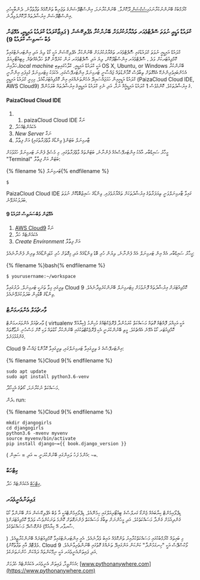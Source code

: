 ކްރޯމްބުކް ބޭނުންނުކުރާނަމަ[މިސެކްޝަން ](http://tutorial.djangogirls.org/en/installation/#install-python)ދޫކޮށްލާ. ބޭނުންކުރާނަމަ، އިންސްޓޮލޭޝަންގެ ތަޖުރިބާ ތަންކޮޅެއް ތަފާތުވާނެ. ދެންބާކީހުރި އިންސްޓޮލޭޝަން އިރުޝާދުތައް ދޫކޮށްލެވިދާނެ.

### ކްލައުޑް އަޑީއީ ނުވަތަ ސޮފްޓްވެއަރ ތައްޔާރުކުރުމަށް ބޭނުންކުރާ އެޕްލިކޭޝަން ( ޕައިޒާކްލައުޑު ކްލައުޑު އައިޑީއީ، އެމޭޒަން ވެބް ސަރވިސް ކްލައުޑް 9)

ކްލައުޑް އައިޑީއީ ނުވަތަ ކްލައުޑުގައި ސޮްފްޓްވެއަރ ތައްޔާރުކުރުމަށް ބޭނުންކުރާ އެޕްލިކޭޝަން އަކީ ކޯޑު ލިޔެ އަދި އިންޓަރނެޓުގައިވާ ކޮމްޕިއުޓަރކަށް ވަދެ ، ސޮފްޓްވެއަރ އިންސްޓޯލްކޮށް، ލިޔެ އަދި ސޮފްޓްވެއަރ ރަން ކުރެވޭނެ ގޮތް ހަދާއެއްޗެއް. މިޓިއުޓޯރިއަލް ހަދާއިރު،*local machine* އަކީ ކްލައުޑް އައިޑީއީ. ކްލާހުގައިތިބި OS X, Ubuntu, or Windows ބޭނުންކުރާ އެހެންބައިވެރިންނެކޭ އެއްގޮތަށް ތިބާވެސް ކޮމާންޑުތައް ޖައްސާނީ ޓަރމިނަލް އިންޓަރފޭސްގައި. އެކަމަކު މިޓަރމިނަލް ގުޅިފައި އިންނާނީ ކްލައުޑް އަޑީއީއިން ހަމަޖައްސައިދޭ އެހެންތަނެއްގައި އިން ކޮމްޕިއުޓަރަކާއެވެ. މިހިރީ ކްލައުޑު އައިޑީއީ (PaizaCloud Cloud IDE, AWS Cloud9) ގެ އިރުޝާދުތަކެވެ. ކޮންމެވެސް 1 ކްލައުޑު އައިޑީއީެއް ނަގާ، އަދި ނެގި ކްލައުޑު އައިޑީއީގެ އިރުޝާދުތައް ބަަލަމުންދޭ.

#### PaizaCloud Cloud IDE

1. 1. paizaCloud Cloud IDE [](https://paiza.cloud/)ނަގާ
2. އެކައުންޓެއްހަދާ
3. *New Server* ނަގާ
4. ޓާރމިނަލް ބަޓަން( ވިންޑޯގެ ވާތްފަރާތުގައި) އަށް ފިތާލާ

މީހާރު ސައިޑްބާރ އާއެކު އިންޓަރފޭސްއެއް ފެންނާނެ، ބަޓަންތައް ވާތްފަރާތުގައި. މި މެސެޖް ފެންނަ ޓަރމިނަލް ހުޅުވުމަށް "Terminal" ބަޓަން އަށް ފިތާލާ:

{% filename %} ޓަރމިނަލް{% endfilename %}

    $
    

PaizaCloud Cloud IDE ގައިވާ ޓާރމިނަލްވަނީ ތިޔަފަރާތުގެ އިރުޝާދުތަކަށް ތައްޔާރުވެފައި. ވިންޑޯގެ ސައިޒުބޮޑުކޮށް ނުވަތަ ބަދަލުކުރެވޭނެ.

#### އެމޭޒަން ވެބްސަރަވިސް ކްލައުޑު 9

1. [AWS Cloud9](https://aws.amazon.com/cloud9/) ނަގާ
2. އެކައުންޓެއް ހަދާ
3. *Create Environment* އަށް ފިތާލާ

މީހާރު ސައިޑްބާރ އެއް އިން ޓަރމިނަލް އެއް ފެންނާނެ، ލިޔުން ހުރި ބޮޑު ވިންޑޯއެއް އަދި މިގޮތަށް ހުރި ކުޑަވިންޑޯއެއް ތިރިން ފެންނާނެއެވެ:

{% filename %}bash{% endfilename %}

    $ yourusername:~/workspace
    

ތިރީގައި މިވާ ތަނަކީ ޓަރމިނަލް. ދުރުގައިވާ Cloud 9 ކޮމްޕިއުޓަރަށް އިރުޝާދުތައް ފޮނުވުމަށް މިޓަރމިނަލް ބޭނުންކުރެވިދާނެއެވެ. ވިންޑޯގެ ބޮޑުމިން ބަދަލުކުރެވޭނެއެވެ.

### ވާރޗުއަލް އެންވަރމަންޓް

ވާރޗުއަލް އެންވަޔަރމަންޓް ( virtualenv ކިޔާއުޅޭ) އަކީ އަމިއްލަ ފޮއްޓެއް ގޮތައް މަސައްކަތް ކުރަމުންދާ ޕްރޮޖެކްޓެއްގެ މުހިންމު ކޮމްޕިއުޓަރ ކޯޑު އެޅޭނެ އެއްޗެކެވެ. މީތި ބޭނުންކުރަނީ އެކި ޕްރޮޖެކްޓްތަކުގައި ބޭނުންކުރާ ކޯޑުތައް ވަކި ކޮށް މަސްހުނި ނުވާގޮތައް ގެންގުޅުމަށެވެ.

Cloud 9 އިންޓަރފޭސްގެ ގެ ތިރީގައިވާ ޓަރމިނަލްގައި، ތިރީގައިވާ ކޮމާންްޑް ޖައްސާ:

{% filename %}Cloud 9{% endfilename %}

    sudo apt update
    sudo apt install python3.6-venv
    

މަސައްކަތް ނުކުރާނަމަ، ކޯޗުގެ އެހީހޯދާ.

ދެން، run:

{% filename %}Cloud 9{% endfilename %}

    mkdir djangogirls
    cd djangogirls
    python3.6 -mvenv myvenv
    source myvenv/bin/activate
    pip install django~={{ book.django_version }}
    

( އެންމެ ފަހު ލައިންގައި ބޭނުންކުރަނީ ~ އަދި = ސައިން: `~=`.

### ގިޓްހަބް

[ގިޓްހަބް](https://github.com) އެކައުންޓެއް ހަދާ.

### ޕައިތަންއެނީވެއަރ

ޑިޕްލޯއިމެންޓް ކިޔާބައެއް ޖެންގޯ ގަރލްސްގެ ޓިއުޓޯރިއަލްގައި ހިމެނޭއެވެ. ޑިޕްލޯއިމެންޓްއަކީ އާ ވެބް އެޕްލިކޭޝަން އަށް ބޭނުންވާ ކޯޑު ގެންދިއުމަށް ގެންދާ މަސައްކަތެކެވެ. އަދި މީހުންނަށް ތިބާގެ މަސައްކަތް ފެންނަގޮތަށް ކޮންމެ ތަނަކުންވެސް ވަދެވޭ ކޮމްޕިއުޓަރަށް( ސާރވާރ އޭ ކިޔާއުޅޭ) ގެންގޮސްދޭ މަސައްކަތެކެވެ.

މި ބައިތައް ކްރޯމްބުކުގައި މަސައްކަތްކުރާއިރު ތަންކޮޅެއް އައިބު ވެދާނެއެވެ. އެއީ އިންޓަރނެޓުގައިވާ ކޮމްޕިއުޓަރެއް ބޭނުންކުރާތީއެވެ. ( ލެޕްޓޮޕް އާއި ތަފާތުކޮށް). Cloud 9 ވޯކުސްޕޭސް އަކީ "ހިނގަމުންދާ" ކަންކަން އަންގައިދޭ ތަނެއްގެ ގޮތުގައި ބޭނުންތެރިވާނެއެވެ. އަދި ޕައިތަންއެނީވެއަރ އަކީ ނިމޭކަންތައް ދައްކަން ހުންނަތަނެކެވެ.

އެހެންވީމާ، ޕައިތަން އެނީވެއަރ އެކައުންޓެއް ހެދުމަށް: [www.pythonanywhere.com](https://www.pythonanywhere.com)
